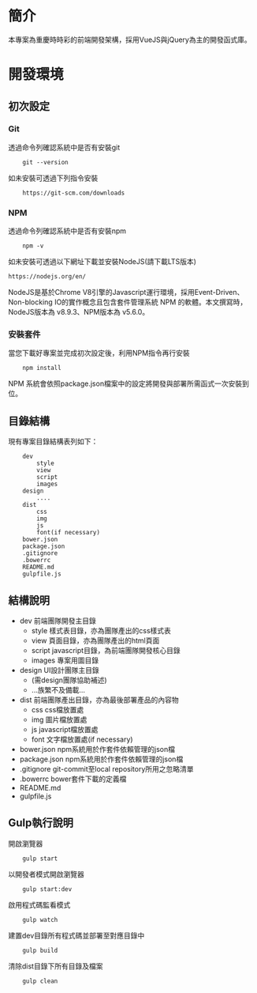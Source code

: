 # 簡介
本專案為重慶時時彩的前端開發架構，採用VueJS與jQuery為主的開發函式庫。
# 開發環境
## 初次設定
### Git
透過命令列確認系統中是否有安裝git
```
    git --version
```

如未安裝可透過下列指令安裝
```
    https://git-scm.com/downloads
```
### NPM
透過命令列確認系統中是否有安裝npm
```
    npm -v
```
如未安裝可透過以下網址下載並安裝NodeJS(請下載LTS版本)

    https://nodejs.org/en/


NodeJS是基於Chrome V8引擎的Javascript運行環境，採用Event-Driven、Non-blocking IO的實作概念且包含套件管理系統 NPM 的軟體。本文撰寫時，NodeJS版本為 v8.9.3、NPM版本為 v5.6.0。

### 安裝套件

當您下載好專案並完成初次設定後，利用NPM指令再行安裝

```
    npm install
```

NPM 系統會依照package.json檔案中的設定將開發與部署所需函式一次安裝到位。

## 目錄結構
現有專案目錄結構表列如下：
```
    dev
        style
        view
        script
        images
    design
        ....
    dist
        css
        img
        js
        font(if necessary)
    bower.json
    package.json
    .gitignore
    .bowerrc
    README.md
    gulpfile.js
```
## 結構說明

- dev 前端團隊開發主目錄 
    - style 樣式表目錄，亦為團隊產出的css樣式表
    - view 頁面目錄，亦為團隊產出的html頁面
    - script javascript目錄，為前端團隊開發核心目錄
    - images 專案用圖目錄
- design UI設計團隊主目錄
    - (需design團隊協助補述)
    - ...族繁不及備載...
- dist 前端團隊產出目錄，亦為最後部署產品的內容物
    - css css檔放置處
    - img 圖片檔放置處
    - js javascript檔放置處
    - font 文字檔放置處(if necessary)
- bower.json npm系統用於作套件依賴管理的json檔
- package.json npm系統用於作套件依賴管理的json檔
- .gitignore git-commit至local repository所用之忽略清單
- .bowerrc bower套件下載的定義檔
- README.md
- gulpfile.js 

## Gulp執行說明

開啟瀏覽器
```
    gulp start
```

以開發者模式開啟瀏覽器
```
    gulp start:dev
```

啟用程式碼監看模式
```
    gulp watch
```

建置dev目錄所有程式碼並部署至對應目錄中
```
    gulp build
```

清除dist目錄下所有目錄及檔案
```
    gulp clean
```





